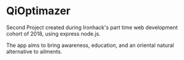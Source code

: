 # QiOptimazer
Second Project created during Ironhack's part time web development cohort of 2018, using express node.js.

The app aims to bring awareness, education, and an oriental natural alternative to ailments. 

